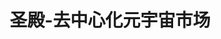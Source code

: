 ---
id: Palace-Marketplace
title: 圣殿-去中心化元宇宙市场
sidebar_label:  圣殿-去中心化元宇宙市场
slug: /Palace-Marketplace
---